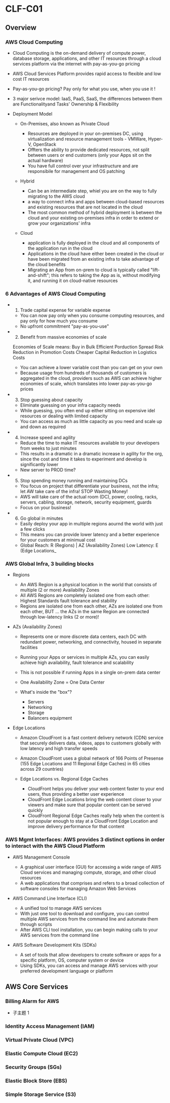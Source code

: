 # CLF-C01

## Overview

### AWS Cloud Computing

- Cloud Computing is the on-demand delivery of compute power, database storage, applications, and other IT resources through a cloud services platform via the internet with pay-as-you-go pricing
- AWS Cloud Services Platform provides rapid access to flexible and low cost IT resources
- Pay-as-you-go pricing? Pay only for what you use, when you use it !
- 3 major serivce model: IaaS, PaaS, SaaS, the differences between them are Functionalityand Tasks' Ownership & Flexibility
- Deployment Model

	- On-Premises, also known as Private Cloud

		- Resources are deployed in your on-premises DC, using virtualization and resource management tools - VMWare, Hyper-V, OpenStack
		- Offters the ability to provide dedicated resources, not split between users or end customers (only your Apps sit on the actual hardware)
		- You have full control over your infrastructure and are responsibile for management and OS patching

	- Hybrid

		- Can be an intermediate step, whiel you are on the way to fully migrating to the AWS cloud
		- a way to connect infra and apps between cloud-based resources and existing resources that are not located in the cloud
		- The most common method of hybrid deployment is between the cloud and your existing on-premises infra in order to extend or grow your organizations' infra

	- Cloud

		- application is fully deployed in the cloud and all components of the application run in the cloud
		- Applications in the cloud have either been created in the cloud or have been migrated from an existing infra to take advantage of the cloud benefits
		- Migrating an App from on-prem to cloud is typically called "lift-and-shift"; this refers to taking the App as is, without modifying it, and running it on cloud-native resources

### 6 Advantages of AWS Cloud Computing

- 1) Trade capital expense for variable expense

	- You can now pay only when you consume computing resources, and pay only for how much you consume
	- No upfront commitment "pay-as-you-use"

- 2) Benefit from massive economies of scale

  Economies of Scale means:
  Buy in Bulk
  Efficient Porduction
  Spread Risk
  Reduction in Promotion Costs
  Cheaper Capital
  Reduction in Logistics Costs

	- You can achieve a lower variable cost than you can get on your own
	- Because usage from hundreds of thousands of customers is aggregated in the cloud, providers such as AWS can achieve higher economies of scale, which translates into lower pay-as-you-go prices

- 3) Stop guessing about capacity

	- Eliminate guessing on your infra capacity needs
	- While guessing, you often end up either sitting on expensive idel resources or dealing with limited capacity
	- You can access as much as little capacity as you need and scale up and down as required

- 4) Increase speed and agility

	- Reduce the time to make IT resources available to your developers from weeks to just minutes
	- This results in a dramatic in a dramatic increase in agility for the org, since the cost and time it takes to experiment and develop is significantly lower
	- New server to PROD time?

- 5) Stop spending money running and maintaining DCs

	- You focus on project that differentiate your business, not the infra; let AW take care of the infra! STOP Wasting Money!
	- AWS will take care of the actual room (DC), power, cooling, racks, servers, cabling, storage, network, security equipment, guards
	- Focus on your business!

- 6) Go global in minutes

	- Easily deploy your app in multiple regions aournd the world with just a few clicks
	- This means you can provide lower latency and a better experience for your customers at minimual cost
	- Global Reach: R (Regions) | AZ (Availability Zones)
Low Latency: E (Edge Locations_

### AWS Global Infra, 3 building blocks

- Regions

	- An AWS Region is a physical location in the world that consists of multiple (2 or more) Availability Zones
	- All AWS Regions are completely isolated one from each other: Highest Standards fault tolerance and stability
	- Regions are isolated one from each other, AZs are isolated one from each other, BUT ... the AZs in the same Region are connected through low-latency links (2 or more)!

- AZs (Availability Zones)

	- Represents one or more discrete data centers, each DC with redundant power, networking, and connectivity, housed in separate facilities
	- Running your Apps or services in multiple AZs, you can easily achieve high availability, fault tolerance and scalability
	- This is not possible if running Apps in a single on-prem data center
	- One Availability Zone = One Data Center
	- What's inside the "box"?

		- Servers
		- Networking
		- Storage
		- Balancers equipment

- Edge Locations

	- Amazon CloudFront is a fast content delivery network (CDN) service that securely delivers data, videos, apps to customers globally with low latency and high transfer speeds
	- Amazon CloudFront uses a global network of 166 Points of Presense (155 Edge Locations and 11 Regional Edge Caches) in 65 cities across 29 countries)
	- Edge Locations vs. Regional Edge Caches

		- CloudFront helps you deliver your web content faster to your end users, thus providing a better user experience
		- CloudFront Edge Locations bring the web content closer to your viewers and make sure that popular content can be served quickly
		- CloudFront Regional Edge Caches really help when the content is not popular enough to stay at a CloudFront Edge Location and improve delivery performance for that content

### AWS Mgmt Interfaces: AWS provides 3 distinct options in order to interact with the AWS Cloud Platform

- AWS Management Console

	- A graphical user interface (GUI) for accessing a wide range of AWS Cloud services and managing compute, storage, and other cloud resources
	- A web applications that comprises and refers to a broad collection of software consoles for managing Amazon Web Services

- AWS Command Line Interface (CLI)

	- A unified tool to manage AWS services
	- With just one tool to download and configure, you can control multiple AWS services from the command line and automate them through scripts
	- After AWS CLI tool installation, you can begin making calls to your AWS services from the command line

- AWS Software Development Kits (SDKs)

	- A set of tools that allow developers to create software or apps for a specific platform, OS, computer system or device
	- Using SDKs, you can access and manage AWS services with your preferred development language or platform

## AWS Core Services

### Billing Alarm for AWS

- 子主题 1

### Identity Access Management (IAM)

### Virtual Private Cloud (VPC)

### Elastic Compute Cloud (EC2)

### Security Groups (SGs)

### Elastic Block Store (EBS)

### Simple Storage Service (S3)


